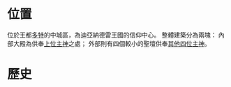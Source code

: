 <!-- TITLE: 眾神殿 -->
<!-- SUBTITLE: 眾神殿(物理) -->

# 位置
位於王都[多特](/地理/多特)的中城區，為迪亞納德雷王國的信仰中心。
整體建築分為兩塊：
內部大殿為供奉[上位主神](/組織/眾神殿#上位主神)之處；
外部則有四個較小的聖壇供奉[其他四位主神](/組織/眾神殿#其他主神)。
# 歷史